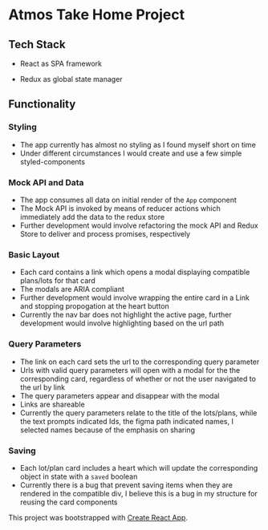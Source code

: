 # Atmos Take Home Project

## Tech Stack

- React as SPA framework

- Redux as global state manager

## Functionality

### Styling

- The app currently has almost no styling as I found myself short on time
- Under different circumstances I would create and use a few simple styled-components

### Mock API and Data

- The app consumes all data on initial render of the `App` component
- The Mock API is invoked by means of reducer actions which immediately add the data to the redux store
- Further development would involve refactoring the mock API and Redux Store to deliver and process promises, respectively

### Basic Layout

- Each card contains a link which opens a modal displaying compatible plans/lots for that card
- The modals are ARIA compliant
- Further development would involve wrapping the entire card in a Link and stopping propogation at the heart button
- Currently the nav bar does not highlight the active page, further development would involve highlighting based on the url path

### Query Parameters

- The link on each card sets the url to the corresponding query parameter
- Urls with valid query parameters will open with a modal for the the corresponding card, regardless of whether or not the user navigated to the url by link
- The query parameters appear and disappear with the modal
- Links are shareable
- Currently the query parameters relate to the title of the lots/plans, while the text prompts indicated Ids, the figma path indicated names, I selected names because of the emphasis on sharing

### Saving

- Each lot/plan card includes a heart which will update the corresponding object in state with a `saved` boolean
- Currently there is a bug that prevent saving items when they are rendered in the compatible div, I believe this is a bug in my structure for reusing the card components

This project was bootstrapped with [Create React App](https://github.com/facebook/create-react-app).
